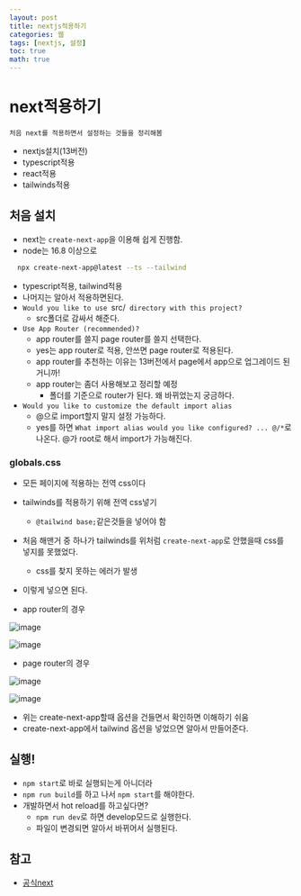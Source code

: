 ```yaml
---
layout: post
title: nextjs적용하기
categories: 웹
tags: [nextjs, 설정]
toc: true
math: true
---
```


# next적용하기
`처음 next를 적용하면서 설정하는 것들을 정리해봄` 
- nextjs설치(13버전)
- typescript적용
- react적용
- tailwinds적용

## 처음 설치
- next는 `create-next-app`을 이용해 쉽게 진행함.
- node는 16.8 이상으로

```bash
  npx create-next-app@latest --ts --tailwind
```
- typescript적용, tailwind적용
- 나머지는 알아서 적용하면된다.
- `Would you like to use `src/` directory with this project?`
  - src폴더로 감싸서 해준다.
- `Use App Router (recommended)?`
  - app router를 쓸지 page router를 쓸지 선택한다.
  - yes는 app router로 적용, 안쓰면 page router로 적용된다.
  - app router를 추천하는 이유는 13버전에서 page에서 app으로 업그레이드 된거니까!
  - app router는 좀더 사용해보고 정리할 예정
    - 폴더를 기준으로 router가 된다. 왜 바뀌었는지 궁금하다.
- `Would you like to customize the default import alias`
  - @으로 import할지 말지 설정 가능하다.
  - yes를 하면 `What import alias would you like configured? ... @/*`로 나온다. @가 root로 해서 import가 가능해진다.



### globals.css
- 모든 페이지에 적용하는 전역 css이다
- tailwinds를 적용하기 위해 전역 css넣기
  - `@tailwind base;`같은것들을 넣어야 함
- 처음 해맨거 중 하나가 tailwinds를 위처럼 `create-next-app`로 안했을때 css를 넣지를 못했었다.
  - css를 찾지 못하는 에러가 발생
- 이렇게 넣으면 된다.

- app router의 경우

![image](https://github.com/deokisys/gamtori_frontend/assets/24247768/33f21962-9262-4d47-8f0c-f0a12bf66d8f)

![image](https://github.com/deokisys/gamtori_frontend/assets/24247768/e03cd26e-9d80-473b-b876-60fd6c8363ec)

- page router의 경우

![image](https://github.com/deokisys/gamtori_frontend/assets/24247768/74c6be00-aa76-45d7-aaf0-59cf845a60e7)

![image](https://github.com/deokisys/gamtori_frontend/assets/24247768/92b90916-e323-4e5d-b410-32e9dc7bbfd6)

- 위는 create-next-app할때 옵션을 건들면서 확인하면 이해하기 쉬움
- create-next-app에서 tailwind 옵션을 넣었으면 알아서 만들어준다.

## 실행!
- `npm start`로 바로 실행되는게 아니더라
- `npm run build`를 하고 나서 `npm start`를 해야한다.
- 개발하면서 hot reload를 하고싶다면?
  - `npm run dev`로 하면 develop모드로 실행한다.
  - 파일이 변경되면 알아서 바뀌어서 실행된다.

## 참고
- [공식next](https://nextjs.org/docs)
